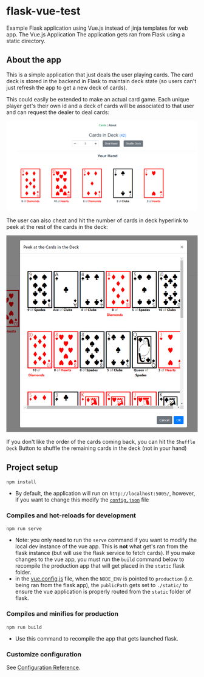 # flask-vue-test
Example Flask application using Vue.js instead of jinja templates for web app.  The Vue.js Application The application gets ran from Flask using a static directory.

## About the app
 This is a simple application that just deals the user playing cards.  The card deck is stored in the backend in Flask to maintain deck state (so users can't just refresh the app to get a new deck of cards).

This could easily be extended to make an actual card game.  Each unique player get's their own id and a deck of cards will be associated to that user and can request the dealer to deal cards:

![deal cards](./resources/cardsApp.PNG)

The user can also cheat and hit the number of cards in deck hyperlink to peek at the rest of the cards in the deck:

![peek](./resources/peek.PNG)

If you don't like the order of the cards coming back, you can hit the `Shuffle Deck` Button to shuffle the remaining cards in the deck (not in your hand)



## Project setup
```
npm install
```

- By default, the application will run on `http://localhost:5005/`, however, if you want to change this modify the [`config.json`](./config.json) file

### Compiles and hot-reloads for development
```
npm run serve
```

- Note: you only need to run the `serve` command if you want to modify the local dev instance of the vue app.  This is **not** what get's ran from the flask instance (but will use the flask service to fetch cards).  If you make changes to the vue app, you must run the `build` command below to recompile the production app that will get placed in the `static` flask folder.
 - in the [vue.config.js](./vue.config.js) file, when the `NODE_ENV` is pointed to `production` (i.e. being ran from the flask app), the `publicPath` gets set to `./static/` to ensure the vue application is properly routed from the `static` folder of flask.

### Compiles and minifies for production
```
npm run build
```

* Use this command to recompile the app that gets launched flask.

### Customize configuration
See [Configuration Reference](https://cli.vuejs.org/config/).
